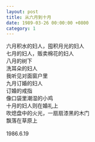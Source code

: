 ```yaml
---
layout: post
title: 从六月到十月
date: 1989-03-26 00:00:00 +0800
category: 1
---
```


六月积水的妇人，囤积月光的妇人<br>
七月的妇人，贩卖棉花的妇人<br>
八月的树下<br>
洗耳朵的妇人<br>
我听见对面窗户里<br>
九月订婚的妇人<br>
订婚的戒指<br>
像口袋里潮湿的小鸡<br>
十月的妇人则在婚礼上<br>
吹熄盘中的火光，一扇扇漆黑的木门<br>
飘落在草原上<br>
<br>
1986.6.19